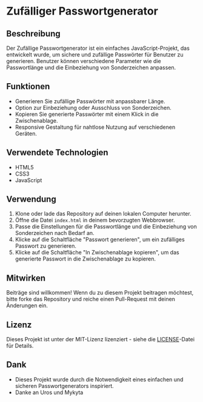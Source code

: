 # Zufälliger Passwortgenerator

## Beschreibung
Der Zufällige Passwortgenerator ist ein einfaches JavaScript-Projekt, das entwickelt wurde, um sichere und zufällige Passwörter für Benutzer zu generieren. Benutzer können verschiedene Parameter wie die Passwortlänge und die Einbeziehung von Sonderzeichen anpassen.

## Funktionen
- Generieren Sie zufällige Passwörter mit anpassbarer Länge.
- Option zur Einbeziehung oder Ausschluss von Sonderzeichen.
- Kopieren Sie generierte Passwörter mit einem Klick in die Zwischenablage.
- Responsive Gestaltung für nahtlose Nutzung auf verschiedenen Geräten.

## Verwendete Technologien
- HTML5
- CSS3
- JavaScript

## Verwendung
1. Klone oder lade das Repository auf deinen lokalen Computer herunter.
2. Öffne die Datei `index.html` in deinem bevorzugten Webbrowser.
3. Passe die Einstellungen für die Passwortlänge und die Einbeziehung von Sonderzeichen nach Bedarf an.
4. Klicke auf die Schaltfläche "Passwort generieren", um ein zufälliges Passwort zu generieren.
5. Klicke auf die Schaltfläche "In Zwischenablage kopieren", um das generierte Passwort in die Zwischenablage zu kopieren.

## Mitwirken
Beiträge sind willkommen! Wenn du zu diesem Projekt beitragen möchtest, bitte forke das Repository und reiche einen Pull-Request mit deinen Änderungen ein.

## Lizenz
Dieses Projekt ist unter der MIT-Lizenz lizenziert - siehe die [LICENSE](LICENSE)-Datei für Details.

## Dank
- Dieses Projekt wurde durch die Notwendigkeit eines einfachen und sicheren Passwortgenerators inspiriert.
- Danke an Uros und Mykyta
